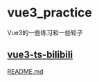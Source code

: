 # vue3_practice

Vue3的一些练习和一些轮子

## [vue3-ts-bilibili](http://biu.zhuba.cloud/)

[README.md](./vue3-ts-bilibili/README.md)
